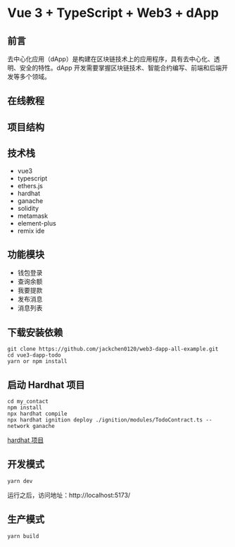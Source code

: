 # Vue 3 + TypeScript + Web3 + dApp

## 前言

去中心化应用（dApp）是构建在区块链技术上的应用程序，具有去中心化、透明、安全的特性。dApp 开发需要掌握区块链技术、智能合约编写、前端和后端开发等多个领域。

## 在线教程

## 项目结构

## 技术栈

* vue3
* typescript
* ethers.js
* hardhat
* ganache
* solidity
* metamask
* element-plus
* remix ide

## 功能模块

* 钱包登录
* 查询余额
* 我要提款
* 发布消息
* 消息列表

## 下载安装依赖

```shell
git clone https://github.com/jackchen0120/web3-dapp-all-example.git
cd vue3-dapp-todo
yarn or npm install
```

## 启动 Hardhat 项目

```shell
cd my_contact
npm install
npx hardhat compile
npx hardhat ignition deploy ./ignition/modules/TodoContract.ts --network ganache
```

[hardhat 项目](https://github.com/jackchen0120/web3-dapp-all-example/tree/main/vue3-dapp-todo/my_contact)

## 开发模式

```shell
yarn dev
```

运行之后，访问地址：http://localhost:5173/

## 生产模式

```shell
yarn build
```
